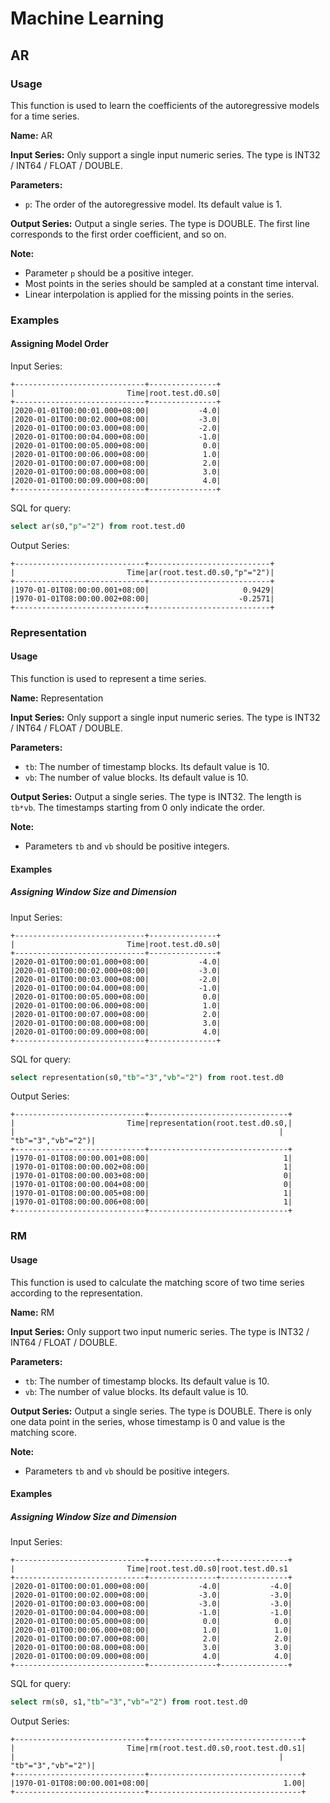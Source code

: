<!--

​    Licensed to the Apache Software Foundation (ASF) under one
​    or more contributor license agreements.  See the NOTICE file
​    distributed with this work for additional information
​    regarding copyright ownership.  The ASF licenses this file
​    to you under the Apache License, Version 2.0 (the
​    "License"); you may not use this file except in compliance
​    with the License.  You may obtain a copy of the License at
​    
​        http://www.apache.org/licenses/LICENSE-2.0
​    
​    Unless required by applicable law or agreed to in writing,
​    software distributed under the License is distributed on an
​    "AS IS" BASIS, WITHOUT WARRANTIES OR CONDITIONS OF ANY
​    KIND, either express or implied.  See the License for the
​    specific language governing permissions and limitations
​    under the License.

-->

# Machine Learning

## AR

### Usage

This function is used to learn the coefficients of the autoregressive models for a time series.

**Name:** AR

**Input Series:** Only support a single input numeric series. The type is INT32 / INT64 / FLOAT / DOUBLE.

**Parameters:** 

- `p`: The order of the autoregressive model. Its default value is 1.

**Output Series:** Output a single series. The type is DOUBLE. The first line corresponds to the first order coefficient, and so on. 

**Note:** 

- Parameter `p` should be a positive integer. 
- Most points in the series should be sampled at a constant time interval. 
- Linear interpolation is applied for the missing points in the series.

### Examples

#### Assigning Model Order

Input Series: 

```
+-----------------------------+---------------+
|                         Time|root.test.d0.s0|
+-----------------------------+---------------+
|2020-01-01T00:00:01.000+08:00|           -4.0|
|2020-01-01T00:00:02.000+08:00|           -3.0|
|2020-01-01T00:00:03.000+08:00|           -2.0|
|2020-01-01T00:00:04.000+08:00|           -1.0|
|2020-01-01T00:00:05.000+08:00|            0.0|
|2020-01-01T00:00:06.000+08:00|            1.0|
|2020-01-01T00:00:07.000+08:00|            2.0|
|2020-01-01T00:00:08.000+08:00|            3.0|
|2020-01-01T00:00:09.000+08:00|            4.0|
+-----------------------------+---------------+
```

SQL for query: 

```sql
select ar(s0,"p"="2") from root.test.d0
```

Output Series:

```
+-----------------------------+---------------------------+
|                         Time|ar(root.test.d0.s0,"p"="2")|
+-----------------------------+---------------------------+
|1970-01-01T08:00:00.001+08:00|                     0.9429|
|1970-01-01T08:00:00.002+08:00|                    -0.2571|
+-----------------------------+---------------------------+
```

### Representation

#### Usage

This function is used to represent a time series.

**Name:** Representation

**Input Series:** Only support a single input numeric series. The type is INT32 / INT64 / FLOAT / DOUBLE.

**Parameters:** 

- `tb`: The number of timestamp blocks. Its default value is 10.
- `vb`: The number of value blocks. Its default value is 10.

**Output Series:** Output a single series. The type is INT32. The length is `tb*vb`. The timestamps starting from 0 only indicate the order.

**Note:** 

- Parameters `tb` and `vb` should be positive integers.

#### Examples

##### Assigning Window Size and Dimension

Input Series: 

```
+-----------------------------+---------------+
|                         Time|root.test.d0.s0|
+-----------------------------+---------------+
|2020-01-01T00:00:01.000+08:00|           -4.0|
|2020-01-01T00:00:02.000+08:00|           -3.0|
|2020-01-01T00:00:03.000+08:00|           -2.0|
|2020-01-01T00:00:04.000+08:00|           -1.0|
|2020-01-01T00:00:05.000+08:00|            0.0|
|2020-01-01T00:00:06.000+08:00|            1.0|
|2020-01-01T00:00:07.000+08:00|            2.0|
|2020-01-01T00:00:08.000+08:00|            3.0|
|2020-01-01T00:00:09.000+08:00|            4.0|
+-----------------------------+---------------+
```

SQL for query: 

```sql
select representation(s0,"tb"="3","vb"="2") from root.test.d0
```

Output Series:

```
+-----------------------------+-------------------------------+
|                         Time|representation(root.test.d0.s0,|
|															|							"tb"="3","vb"="2")|
+-----------------------------+-------------------------------+
|1970-01-01T08:00:00.001+08:00|                              1|
|1970-01-01T08:00:00.002+08:00|                              1|
|1970-01-01T08:00:00.003+08:00|                              0|
|1970-01-01T08:00:00.004+08:00|                              0|
|1970-01-01T08:00:00.005+08:00|                              1|
|1970-01-01T08:00:00.006+08:00|                              1|
+-----------------------------+-------------------------------+
```

### RM

#### Usage

This function is used to calculate the matching score of two time series according to the representation.

**Name:** RM

**Input Series:** Only support two input numeric series. The type is INT32 / INT64 / FLOAT / DOUBLE.

**Parameters:** 

- `tb`: The number of timestamp blocks. Its default value is 10.
- `vb`: The number of value blocks. Its default value is 10.

**Output Series:** Output a single series. The type is DOUBLE. There is only one data point in the series, whose timestamp is 0 and value is the matching score.

**Note:** 

- Parameters `tb` and `vb` should be positive integers.

#### Examples

##### Assigning Window Size and Dimension

Input Series: 

```
+-----------------------------+---------------+---------------+
|                         Time|root.test.d0.s0|root.test.d0.s1
+-----------------------------+---------------+---------------+
|2020-01-01T00:00:01.000+08:00|           -4.0|           -4.0|
|2020-01-01T00:00:02.000+08:00|           -3.0|           -3.0|
|2020-01-01T00:00:03.000+08:00|           -3.0|           -3.0|
|2020-01-01T00:00:04.000+08:00|           -1.0|           -1.0|
|2020-01-01T00:00:05.000+08:00|            0.0|            0.0|
|2020-01-01T00:00:06.000+08:00|            1.0|            1.0|
|2020-01-01T00:00:07.000+08:00|            2.0|            2.0|
|2020-01-01T00:00:08.000+08:00|            3.0|            3.0|
|2020-01-01T00:00:09.000+08:00|            4.0|            4.0|
+-----------------------------+---------------+---------------+
```

SQL for query: 

```sql
select rm(s0, s1,"tb"="3","vb"="2") from root.test.d0
```

Output Series:

```
+-----------------------------+----------------------------------+
|                         Time|rm(root.test.d0.s0,root.test.d0.s1|
|															|							   "tb"="3","vb"="2")|
+-----------------------------+----------------------------------+
|1970-01-01T08:00:00.001+08:00|                              1.00|
+-----------------------------+----------------------------------+
```

